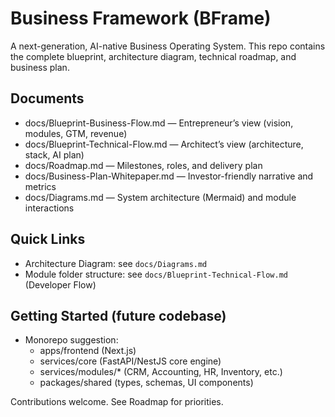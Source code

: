 # Business Framework (BFrame)

A next-generation, AI-native Business Operating System. This repo contains the complete blueprint, architecture diagram, technical roadmap, and business plan.

## Documents
- docs/Blueprint-Business-Flow.md — Entrepreneur’s view (vision, modules, GTM, revenue)
- docs/Blueprint-Technical-Flow.md — Architect’s view (architecture, stack, AI plan)
- docs/Roadmap.md — Milestones, roles, and delivery plan
- docs/Business-Plan-Whitepaper.md — Investor-friendly narrative and metrics
- docs/Diagrams.md — System architecture (Mermaid) and module interactions

## Quick Links
- Architecture Diagram: see `docs/Diagrams.md`
- Module folder structure: see `docs/Blueprint-Technical-Flow.md` (Developer Flow)

## Getting Started (future codebase)
- Monorepo suggestion:
  - apps/frontend (Next.js)
  - services/core (FastAPI/NestJS core engine)
  - services/modules/* (CRM, Accounting, HR, Inventory, etc.)
  - packages/shared (types, schemas, UI components)

Contributions welcome. See Roadmap for priorities.
